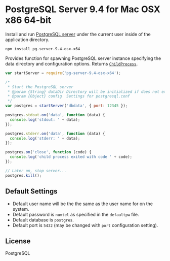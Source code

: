 # PostgreSQL Server 9.4 for Mac OSX x86 64-bit

Install and run [PostgreSQL server](http://www.postgresql.org) under the current user inside of the application directory.

```
npm install pg-server-9.4-osx-x64
```

Provides function for spawning PostgreSQL server instance specifying the data directory and configuration options. Returns [`ChildProcess`](https://nodejs.org/api/child_process.html#child_process_class_childprocess).

```javascript
var startServer = require('pg-server-9.4-osx-x64');

/*
 * Start the PostgreSQL server
 * @param {String} dataDir Directory will be initialized if does not exist
 * @param {Object} config  Settings for postgresql.conf
 */
var postgres = startServer('dbdata', { port: 12345 });

postgres.stdout.on('data', function (data) {
  console.log('stdout: ' + data);
});

postgres.stderr.on('data', function (data) {
  console.log('stderr: ' + data);
});

postgres.on('close', function (code) {
  console.log('child process exited with code ' + code);
});

// Later on, stop server...
postgres.kill();

```

## Default Settings

* Default user name will be the the same as the user name for on the system.
* Default password is `numtel` as specified in the `defaultpw` file.
* Default database is `postgres`.
* Default port is `5432` (may be changed with `port` configuration setting).

## License

PostgreSQL
